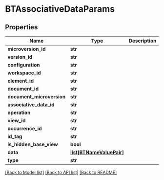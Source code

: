 # BTAssociativeDataParams

## Properties
Name | Type | Description | Notes
------------ | ------------- | ------------- | -------------
**microversion_id** | **str** |  | [optional] 
**version_id** | **str** |  | [optional] 
**configuration** | **str** |  | [optional] 
**workspace_id** | **str** |  | [optional] 
**element_id** | **str** |  | [optional] 
**document_id** | **str** |  | [optional] 
**document_microversion** | **str** |  | [optional] 
**associative_data_id** | **str** |  | [optional] 
**operation** | **str** |  | [optional] 
**view_id** | **str** |  | [optional] 
**occurrence_id** | **str** |  | [optional] 
**id_tag** | **str** |  | [optional] 
**is_hidden_base_view** | **bool** |  | [optional] 
**data** | [**list[BTNameValuePair]**](BTNameValuePair.md) |  | [optional] 
**type** | **str** |  | [optional] 

[[Back to Model list]](../README.md#documentation-for-models) [[Back to API list]](../README.md#documentation-for-api-endpoints) [[Back to README]](../README.md)


